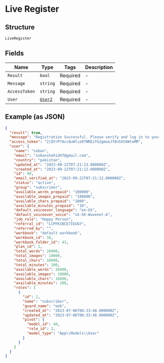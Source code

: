 
# Live Register

## Structure

`LiveRegister`

## Fields

| Name | Type | Tags | Description |
|  --- | --- | --- | --- |
| `Result` | `bool` | Required | - |
| `Message` | `string` | Required | - |
| `AccessToken` | `string` | Required | - |
| `User` | [`User2`](../../doc/models/user-2.md) | Required | - |

## Example (as JSON)

```json
{
  "result": true,
  "message": "Registration Successful. Please verify and log in to your account.",
  "access_token": "2|QYrP7Acc8uWlie97NREzfG2gmueJf8nSXtAWtoMM",
  "user": {
    "name": "soban",
    "email": "sobanshahid47@gmail.com",
    "country": "pakistan",
    "updated_at": "2023-09-22T07:21:13.000000Z",
    "created_at": "2023-09-22T07:21:12.000000Z",
    "id": 40,
    "email_verified_at": "2023-09-22T07:21:12.000000Z",
    "status": "active",
    "group": "subscriber",
    "available_words_prepaid": "100000",
    "available_images_prepaid": "100000",
    "available_chars_prepaid": "1000",
    "available_minutes_prepaid": "10",
    "default_voiceover_language": "en-US",
    "default_voiceover_voice": "sk-SK-Wavenet-A",
    "job_role": "Happy Person",
    "referral_id": "LCPFKIBCE7IEUGY",
    "referred_by": "",
    "workbook": "default workbook",
    "workbook_id": 38,
    "workbook_folder_id": 43,
    "plan_id": 1,
    "total_words": 20400,
    "total_images": 10000,
    "total_chars": 16600,
    "total_minutes": 200,
    "available_words": 20400,
    "available_images": 10000,
    "available_chars": 16600,
    "available_minutes": 200,
    "roles": [
      {
        "id": 2,
        "name": "subscriber",
        "guard_name": "web",
        "created_at": "2023-07-06T08:33:48.000000Z",
        "updated_at": "2023-07-06T08:33:48.000000Z",
        "pivot": {
          "model_id": 40,
          "role_id": 2,
          "model_type": "App\\Models\\User"
        }
      }
    ]
  }
}
```


